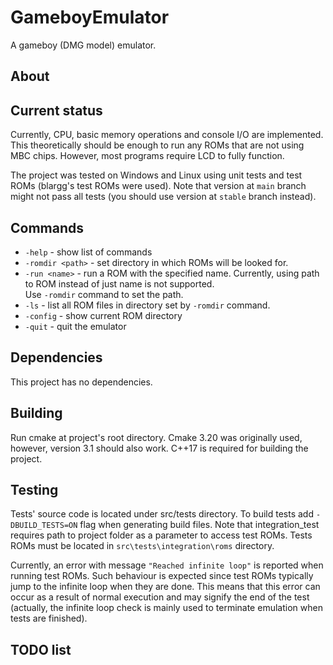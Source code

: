 # GameboyEmulator
A gameboy (DMG model) emulator.
## About

## Current status
Currently, CPU, basic memory operations and console I/O are implemented. This theoretically should be enough to run any ROMs that are not using MBC chips. However, most programs require LCD to fully function.

The project was tested on Windows and Linux using unit tests and test ROMs (blargg's test ROMs were used). Note that version at `main` branch might not pass all tests (you should use version at `stable` branch instead).
## Commands
- `-help` - show list of commands
- `-romdir <path>` - set directory in which ROMs will be looked for.
- `-run <name>` - run a ROM with the specified name. Currently, using path to ROM instead of just name is not supported.  
Use `-romdir` command to set the path.
- `-ls` - list all ROM files in directory set by `-romdir` command.
- `-config` - show current ROM directory
- `-quit` - quit the emulator
## Dependencies
This project has no dependencies.
## Building
Run cmake at project's root directory. Cmake 3.20 was originally used, however, version 3.1 should also work. C++17 is required for building the project.
## Testing
Tests' source code is located under src/tests directory. To build tests add `-DBUILD_TESTS=ON` flag when generating build files.
Note that integration_test requires path to project folder as a parameter to access test ROMs. Tests ROMs must be located in `src\tests\integration\roms` directory.  
  
Currently, an error with message `"Reached infinite loop"` is reported when running test ROMs. Such behaviour is expected since test ROMs typically jump to the infinite loop when they are done. This means that this error can occur as a result of normal execution and may signify the end of the test (actually, the infinite loop check is mainly used to terminate emulation when tests are finished). 
## TODO list
